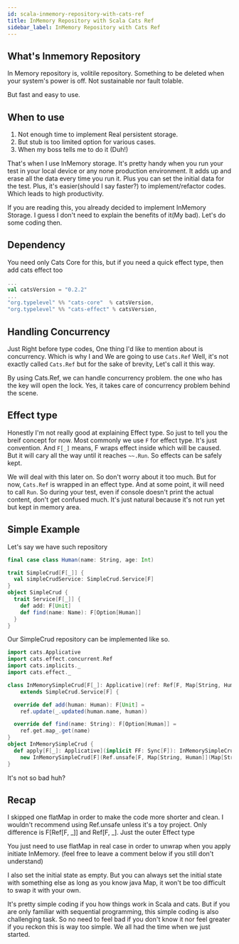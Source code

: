 ```yaml
---
id: scala-inmemory-repository-with-cats-ref
title: InMemory Repository with Scala Cats Ref
sidebar_label: InMemory Repository with Cats Ref
---
```

## What's Inmemory Repository

In Memory repository is, volitile repository. Something to be deleted when your system's power is off. Not sustainable nor fault tolable. 

But fast and easy to use.

## When to use

1. Not enough time to implement Real persistent storage.
2. But stub is too limited option for various cases.
3. When my boss tells me to do it (Duh!)

That's when I use InMemory storage. It's pretty handy when you run your test in your local device or any none production environment. It adds up and erase all the data every time you run it. Plus you can set the initial data for the test. Plus, it's easier(should I say faster?) to implement/refactor codes. Which leads to high productivity.

If you are reading this, you already decided to implement InMemory Storage. I guess I don't need to explain the benefits of it(My bad). Let's do some coding then.

## Dependency

You need only Cats Core for this, but if you need a quick effect type, then add cats effect too

```scala
...
val catsVersion = "0.2.2"
...
"org.typelevel" %% "cats-core"  % catsVersion,
"org.typelevel" %% "cats-effect" % catsVersion,
```

## Handling Concurrency

Just Right before type codes, One thing I'd like to mention about is concurrency. Which is why I and We are going to use `Cats.Ref` Well, it's not exactly called `Cats.Ref` but for the sake of brevity, Let's call it this way.

By using Cats.Ref, we can handle concurrency problem. the one who has the key will open the lock.
Yes, it takes care of concurrency problem behind the scene.

## Effect type

Honestly I'm not really good at explaining Effect type. So just to tell you the breif concept for now. 
Most commonly we use `F` for effect type. It's just convention. And `F[_]` means, F wraps effect inside which will be caused. But it will cary all the way until it reaches `~~.Run`. So effects can be safely kept.

We will deal with this later on. So don't worry about it too much. But for now, `Cats.Ref` is wrapped in an effect type. And at some point, it will need to call `Run`. So during your test, even if console doesn't print the actual content, don't get confused much. It's just natural because it's not run yet but kept in memory area.

## Simple Example

Let's say we have such repository

```scala
final case class Human(name: String, age: Int)

trait SimpleCrud[F[_]] {
  val simpleCrudService: SimpleCrud.Service[F]
}
object SimpleCrud {
  trait Service[F[_]] {
    def add: F[Unit]
    def find(name: Name): F[Option[Human]]
  }
}
```

Our SimpleCrud repository can be implemented like so.

```scala
import cats.Applicative
import cats.effect.concurrent.Ref
import cats.implicits._
import cats.effect._

class InMemorySimpleCrud[F[_]: Applicative](ref: Ref[F, Map[String, Human]])
    extends SimpleCrud.Service[F] {

  override def add(human: Human): F[Unit] =
    ref.update(_.updated(human.name, human))

  override def find(name: String): F[Option[Human]] =
    ref.get.map_.get(name)
}
object InMemorySimpleCrud {
  def apply[F[_]: Applicative](implicit FF: Sync[F]): InMemorySimpleCrud[F] =
    new InMemorySimpleCrud[F](Ref.unsafe[F, Map[String, Human]](Map[String, OrderHistory]().empty))
}

```

It's not so bad huh?

## Recap

I skipped one flatMap in order to make the code more shorter and clean. I wouldn't recommend using Ref.unsafe unless it's a toy project. Only difference is F[Ref[F, _]] and Ref[F, _]. Just the outer Effect type

You just need to use flatMap in real case in order to unwrap when you apply initiate InMemory. (feel free to leave a comment below if you still don't understand)

I also set the initial state as empty. But you can always set the initial state with something else as long as you know java Map, it won't be too difficult to swap it with your own.

It's pretty simple coding if you how things work in Scala and cats. But if you are only familiar with sequential programming, this simple coding is also challenging task. So no need to feel bad if you don't know it nor feel greater if you reckon this is way too simple. We all had the time when we just started.
